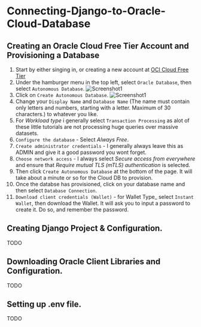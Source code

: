 # Connecting-Django-to-Oracle-Cloud-Database
## Creating an Oracle Cloud Free Tier Account and Provisioning a Database

1. Start by either singing in, or creating a new account at [OCI Cloud Free Tier](https://www.oracle.com/ca-en/cloud/free/)
2. Under the hamburger menu in the top left, select `Oracle Database`, then select `Autonomous Database`.
![Screenshot1](../assets/img1.png?raw=true)
3. Click on `Create Autonomous Database`.
![Screenshot1](../assets/img2.png?raw=true)
4. Change your `Display Name` and `Database Name` (The name must contain only letters and numbers, starting with a letter. Maximum of 30 characters.) to whatever you like.
5. For _Workload type_ i generally select `Transaction Processing` as alot of these little tutorials are not processing huge queries over massive datasets.
6. `Configure the database` - Select _Always Free_.
7. `Create administrator credentials` - I generally always leave this as ADMIN and give it a good password you wont forget.
8. `Choose network access` - I always select _Secure access from everywhere_ and ensure that _Require mutual TLS (mTLS) authentication_ is selected.
9. Then click `Create Autonomous Database` at the bottom of the page. It will take about a minute or so for the Cloud DB to provision.
10. Once the databse has provisioned, click on your database name and then select `Database Connection`.
11. `Download client credentials (Wallet)` - for Wallet Type_ select `Instant Wallet`, then download the Wallet. It will ask you to input a password to create it. Do so, and remember the password.

## Creating Django Project & Configuration.
TODO

## Downloading Oracle Client Libraries and Configuration.
TODO

## Setting up .env file.
TODO
